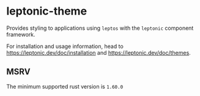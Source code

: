 # leptonic-theme

Provides styling to applications using `leptos` with the `leptonic` component framework.

For installation and usage information, head  to <https://leptonic.dev/doc/installation> and <https://leptonic.dev/doc/themes>.

## MSRV

The minimum supported rust version is `1.60.0`
